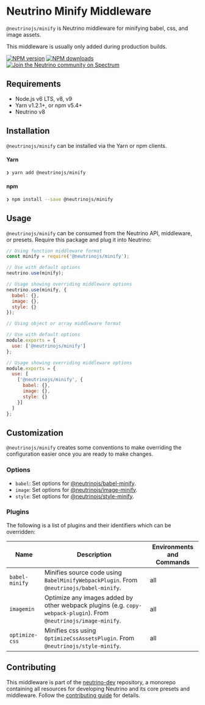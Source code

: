 # Neutrino Minify Middleware

`@neutrinojs/minify` is Neutrino middleware for minifying babel, css, and image assets.

This middleware is usually only added during production builds.

[![NPM version][npm-image]][npm-url]
[![NPM downloads][npm-downloads]][npm-url]
[![Join the Neutrino community on Spectrum][spectrum-image]][spectrum-url]

## Requirements

- Node.js v6 LTS, v8, v9
- Yarn v1.2.1+, or npm v5.4+
- Neutrino v8

## Installation

`@neutrinojs/minify` can be installed via the Yarn or npm clients.

#### Yarn

```bash
❯ yarn add @neutrinojs/minify
```

#### npm

```bash
❯ npm install --save @neutrinojs/minify
```

## Usage

`@neutrinojs/minify` can be consumed from the Neutrino API, middleware, or presets. Require this package
and plug it into Neutrino:

```js
// Using function middleware format
const minify = require('@neutrinojs/minify');

// Use with default options
neutrino.use(minify);

// Usage showing overriding middleware options
neutrino.use(minify, {
  babel: {},
  image: {},
  style: {}
});
```

```js
// Using object or array middleware format

// Use with default options
module.exports = {
  use: ['@neutrinojs/minify']
};

// Usage showing overriding middleware options
module.exports = {
  use: [
    ['@neutrinojs/minify', {
      babel: {},
      image: {},
      style: {}
    }]
  ]
};
```

## Customization

`@neutrinojs/minify` creates some conventions to make overriding the configuration easier once you are ready to
make changes.

### Options

- `babel`: Set options for [@neutrinojs/babel-minify](https://neutrinojs.org/packages/babel-minify/).
- `image`: Set options for [@neutrinojs/image-minify](https://neutrinojs.org/packages/image-minify/).
- `style`: Set options for [@neutrinojs/style-minify](https://neutrinojs.org/packages/style-minify/).

### Plugins

The following is a list of plugins and their identifiers which can be overridden:

| Name | Description | Environments and Commands |
| --- | --- | --- |
| `babel-minify` | Minifies source code using `BabelMinifyWebpackPlugin`. From `@neutrinojs/babel-minify`. | all |
| `imagemin` | Optimize any images added by other webpack plugins (e.g. `copy-webpack-plugin`). From `@neutrinojs/image-minify`. | all |
| `optimize-css` | Minifies css using `OptimizeCssAssetsPlugin`. From `@neutrinojs/style-minify`. | all |

## Contributing

This middleware is part of the [neutrino-dev](https://github.com/mozilla-neutrino/neutrino-dev) repository, a monorepo
containing all resources for developing Neutrino and its core presets and middleware. Follow the
[contributing guide](https://neutrinojs.org/contributing/) for details.

[npm-image]: https://img.shields.io/npm/v/@neutrinojs/minify.svg
[npm-downloads]: https://img.shields.io/npm/dt/@neutrinojs/minify.svg
[npm-url]: https://npmjs.org/package/@neutrinojs/minify
[spectrum-image]: https://withspectrum.github.io/badge/badge.svg
[spectrum-url]: https://spectrum.chat/neutrino
